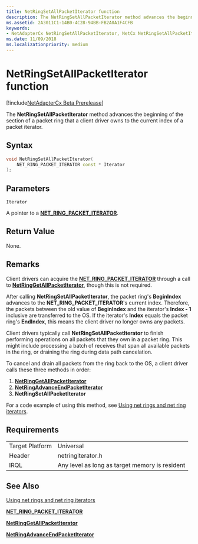 ```yaml
---
title: NetRingSetAllPacketIterator function
description: The NetRingSetAllPacketIterator method advances the beginning of the section of a packet ring that a client driver owns to the current index of a packet iterator.
ms.assetid: 2A3011C1-14B0-4C28-94BB-FB2A0A1F4CFB
keywords:
- NetAdapterCx NetRingSetAllPacketIterator, NetCx NetRingSetAllPacketIterator
ms.date: 11/09/2018
ms.localizationpriority: medium
---
```


# NetRingSetAllPacketIterator function

[!include[NetAdapterCx Beta Prerelease](../netcx-beta-prerelease.md)]

The **NetRingSetAllPacketIterator** method advances the beginning of the section of a packet ring that a client driver owns to the current index of a packet iterator.

## Syntax

```cpp
void NetRingSetAllPacketIterator(
    NET_RING_PACKET_ITERATOR const * Iterator
);
```

## Parameters

`Iterator`

A pointer to a [**NET_RING_PACKET_ITERATOR**](net-ring-packet-iterator.md).

## Return Value

None.

## Remarks

Client drivers can acquire the [**NET_RING_PACKET_ITERATOR**](net-ring-packet-iterator.md) through a call to [**NetRingGetAllPacketIterator**](netringgetallpacketiterator.md), though this is not required.

After calling **NetRingSetAllPacketIterator**, the packet ring's **BeginIndex** advances to the **NET_RING_PACKET_ITERATOR**'s current index. Therefore, the packets between the old value of **BeginIndex** and the iterator's **Index - 1** inclusive are transferred to the OS. If the iterator's **Index** equals the packet ring's **EndIndex**, this means the client driver no longer owns any packets.

Client drivers typically call **NetRingSetAllPacketIterator** to finish performing operations on all packets that they own in a packet ring. This might include processing a batch of receives that span all available packets in the ring, or draining the ring during data path cancelation. 

To cancel and drain all packets from the ring back to the OS, a client driver calls these three methods in order:

1. [**NetRingGetAllPacketIterator**](netringgetallpacketiterator.md)
2. [**NetRingAdvanceEndPacketIterator**](netringadvanceendpacketiterator.md)
3. **NetRingSetAllPacketIterator**

For a code example of using this method, see [Using net rings and net ring iterators](using-net-rings-and-net-ring-iterators.md).

## Requirements

|  |  |
| --- | --- |
| Target Platform | Universal |
| Header | netringiterator.h |
| IRQL | Any level as long as target memory is resident |

## See Also

[Using net rings and net ring iterators](using-net-rings-and-net-ring-iterators.md)

[**NET_RING_PACKET_ITERATOR**](net-ring-packet-iterator.md)

[**NetRingGetAllPacketIterator**](netringgetallpacketiterator.md)

[**NetRingAdvanceEndPacketIterator**](netringadvanceendpacketiterator.md)